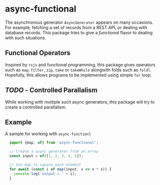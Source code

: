 # async-functional
The asynchronous generator `AsyncGenerator` appears on many occasions. For example, fetching a set of records from a REST API, or dealing with database records. This package tries to give a *functional* flavor to dealing with such situations. 

## Functional Operators
Inspired by `rxjs` and functional programming, this package gives operators such as `map`, `filter`, `zip`, `take` or `takeWhile` alongwith folds such as `foldl`. Hopefully, this allows programs to be implemented using simple `for` loop.

## *TODO* - Controlled Parallalism
While working with multiple such async generators, this package will try to create a controlled parallalism. 

## Example
A sample for working with `async-functionl`

```ts
  import {map, of} from 'async-functional';

  // Create a async generator from an array
  const input = of([1, 2, 3, 4, 5]);

  // Use map to square each element
  for await (const i of map(input, x => x * x)) {
    console.log('output = ' + i);
  }

```

